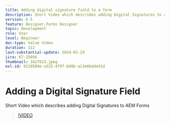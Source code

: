 ```yaml
---
title: Adding digital signature field to a form
description: Short Video which describes adding Digital Signatures to an AEM Form
version: 6.5
feature: Designer,Forms Designer
topic: Development
role: User
level: Beginner
doc-type: Value Video
duration: 112
last-substantial-update: 2024-02-29
jira: KT-15056
thumbnail: 3427623.jpeg
exl-id: 9110589e-a325-479f-b89b-a13e6bdde91d
---
```

# Adding a Digital Signature Field

Short Video which describes adding Digital Signatures to AEM Forms

>[!VIDEO](https://video.tv.adobe.com/v/3427623/?learn=on)
